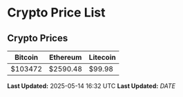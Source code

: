 # Crypto Price List

## Crypto Prices
| Bitcoin | Ethereum | Litecoin |
| ------- | -------- | -------- |
| $103472 | $2590.48 | $99.98 |
**Last Updated:** 2025-05-14 16:32 UTC
**Last Updated:** $DATE$
